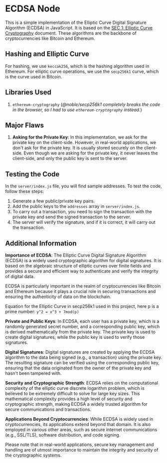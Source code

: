 # ECDSA Node

This is a simple implementation of the Elliptic Curve Digital Signature Algorithm (ECDSA) in JavaScript. It is based on the [SEC 1: Elliptic Curve Cryptography](http://www.secg.org/sec1-v2.pdf) document. These algorithms are the backbone of cryptocurrencies like Bitcoin and Ethereum.

## Hashing and Elliptic Curve

For hashing, we use `keccak256`, which is the hashing algorithm used in Ethereum. For elliptic curve operations, we use the `secp256k1` curve, which is the curve used in Bitcoin.

## Libraries Used

1. `ethereum-cryptography` (_@noble/secp256k1 completely breaks the code in the browser, so I had to use `ethereum-cryptography` instead._)

## Major Flaws

1. **Asking for the Private Key**: In this implementation, we ask for the private key on the client-side. However, in real-world applications, we don't ask for the private key. It is usually stored securely on the client-side. Even though we are asking for the private key, it never leaves the client-side, and only the public key is sent to the server.

## Testing the Code

In the `server/index.js` file, you will find sample addresses. To test the code, follow these steps:

1. Generate a few public/private key pairs.
2. Add the public keys to the `addresses` array in `server/index.js`.
3. To carry out a transaction, you need to sign the transaction with the private key and send the signed transaction to the server.
4. The server will verify the signature, and if it is correct, it will carry out the transaction.

## Additional Information

**Importance of ECDSA**:
The Elliptic Curve Digital Signature Algorithm (ECDSA) is a widely used cryptographic algorithm for digital signatures. It is based on the algebraic structure of elliptic curves over finite fields and provides a secure and efficient way to authenticate and verify the integrity of digital data.

ECDSA is particularly important in the realm of cryptocurrencies like Bitcoin and Ethereum because it plays a crucial role in securing transactions and ensuring the authenticity of data on the blockchain.

Equation for the Elliptic Curve in secp256k1 used in this project, here p is a prime number: `y^2 = x^3 + 7mod(p)`

**Private and Public Keys**:
In ECDSA, each user has a private key, which is a randomly generated secret number, and a corresponding public key, which is derived mathematically from the private key. The private key is used to create digital signatures, while the public key is used to verify those signatures.

**Digital Signatures**:
Digital signatures are created by applying the ECDSA algorithm to the data being signed (e.g., a transaction) using the private key. The resulting signature can be verified using the corresponding public key, ensuring that the data originated from the owner of the private key and hasn't been tampered with.

**Security and Cryptographic Strength**:
ECDSA relies on the computational complexity of the elliptic curve discrete logarithm problem, which is believed to be extremely difficult to solve for large key sizes. This mathematical complexity provides a high level of security and cryptographic strength, making ECDSA a widely trusted algorithm for secure communications and transactions.

**Applications Beyond Cryptocurrencies**:
While ECDSA is widely used in cryptocurrencies, its applications extend beyond that domain. It is also employed in various other areas, such as secure internet communications (e.g., SSL/TLS), software distribution, and code signing.

Please note that in real-world applications, secure key management and handling are of utmost importance to maintain the integrity and security of the cryptographic systems.

